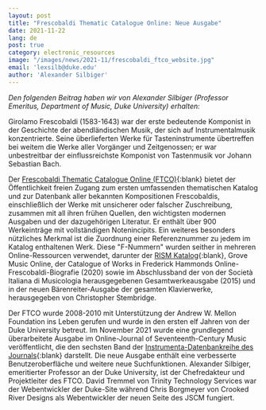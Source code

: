 ```yaml
---
layout: post
title: "Frescobaldi Thematic Catalogue Online: Neue Ausgabe"
date: 2021-11-22
lang: de
post: true
category: electronic_resources
image: "/images/news/2021-11/frescobaldi_ftco_website.jpg"
email: 'lexsilb@duke.edu'
author: 'Alexander Silbiger'
---
```


_Den folgenden Beitrag haben wir von Alexander Silbiger (Professor Emeritus, Department of Music, Duke University) erhalten:_  

Girolamo Frescobaldi (1583-1643) war der erste bedeutende Komponist in der Geschichte der abendländischen Musik, der sich auf Instrumentalmusik konzentrierte. Seine überlieferten Werke für Tasteninstrumente übertreffen bei weitem die Werke aller Vorgänger und Zeitgenossen; er war unbestreitbar der einflussreichste Komponist von Tastenmusik vor Johann Sebastian Bach.  

Der [Frescobaldi Thematic Catalogue Online (FTCO)](https://frescobaldi.sscm-jscm.org/){:blank} bietet der Öffentlichkeit freien Zugang zum ersten umfassenden thematischen Katalog und zur Datenbank aller bekannten Kompositionen Frescobaldis, einschließlich der Werke mit unsicherer oder falscher Zuschreibung, zusammen mit all ihren frühen Quellen, den wichtigsten modernen Ausgaben und der dazugehörigen Literatur. Er enthält über 900 Werkeinträge mit vollständigen Notenincipits. Ein weiteres besonders nützliches Merkmal ist die Zuordnung einer Referenznummer zu jedem im Katalog enthaltenen Werk. Diese "F-Nummern" wurden seither in mehreren Online-Ressourcen verwendet, darunter der [RISM Katalog](https://opac.rism.info/search?View=rism&q=ftco){:blank}, Grove Music Online, der Catalogue of Works in Frederick Hammonds Online-Frescobaldi-Biografie (2020) sowie im Abschlussband der von der Società Italiana di Musicologia herausgegebenen Gesamtwerkeausgabe (2015) und in der neuen Bärenreiter-Ausgabe der gesamten Klavierwerke, herausgegeben von Christopher Stembridge.  

Der FTCO wurde 2008-2010 mit Unterstützung der Andrew W. Mellon Foundation ins Leben gerufen und wurde in den ersten elf Jahren von der Duke University betreut. Im November 2021 wurde eine grundlegend überarbeitete Ausgabe im Online-Journal of Seventeenth-Century Music veröffentlicht, die den sechsten Band der [Instrumenta-Datenbankreihe des Journals](https://sscm-jscm.org/instrumenta/instrumenta-volumes/){:blank} darstellt. Die neue Ausgabe enthält eine verbesserte Benutzeroberfläche und weitere neue Suchfunktionen. Alexander Silbiger, emeritierter Professor an der Duke University, ist der Chefredakteur und Projektleiter des FTCO. David Tremmel von Trinity Technology Services war der Webentwickler der Duke-Site während Chris Borgmeyer von Crooked River Designs als Webentwickler der neuen Seite des JSCM fungiert.
